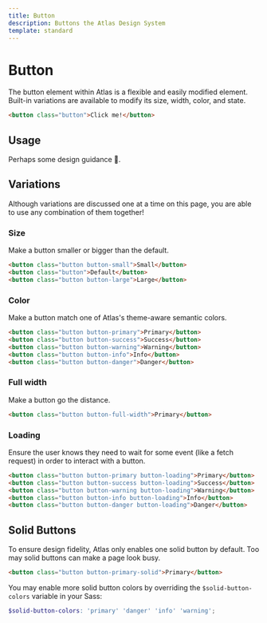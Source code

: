 ```yaml
---
title: Button
description: Buttons the Atlas Design System
template: standard
---
```


# Button

The button element within Atlas is a flexible and easily modified element. Built-in variations are available to modify its size, width, color, and state.

```html
<button class="button">Click me!</button>
```

## Usage

Perhaps some design guidance 👀.

## Variations

Although variations are discussed one at a time on this page, you are able to use any combination of them together!

### Size

Make a button smaller or bigger than the default.

```html
<button class="button button-small">Small</button>
<button class="button">Default</button>
<button class="button button-large">Large</button>
```

### Color

Make a button match one of Atlas's theme-aware semantic colors.

```html
<button class="button button-primary">Primary</button>
<button class="button button-success">Success</button>
<button class="button button-warning">Warning</button>
<button class="button button-info">Info</button>
<button class="button button-danger">Danger</button>
```

### Full width

Make a button go the distance.

```html
<button class="button button-full-width">Primary</button>
```

### Loading

Ensure the user knows they need to wait for some event (like a fetch request) in order to interact with a button.

```html
<button class="button button-primary button-loading">Primary</button>
<button class="button button-success button-loading">Success</button>
<button class="button button-warning button-loading">Warning</button>
<button class="button button-info button-loading">Info</button>
<button class="button button-danger button-loading">Danger</button>
```

## Solid Buttons

To ensure design fidelity, Atlas only enables one solid button by default. Too may solid buttons can make a page look busy.

```html
<button class="button button-primary-solid">Primary</button>
```

You may enable more solid button colors by overriding the `$solid-button-colors` variable in your Sass:

```scss
$solid-button-colors: 'primary' 'danger' 'info' 'warning';
```

